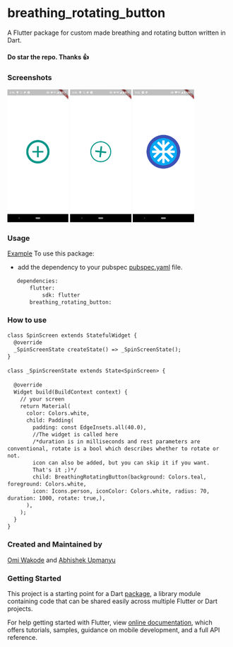 # breathing_rotating_button

A Flutter package for custom made breathing and rotating button written in Dart.

#### Do star the repo. Thanks :+1:
### Screenshots
 <img src = "Screenshot_20200226-181609.png" height = "300em"/> <img src = "Screenshot_20200226-181614.png" height = "300em"/>  <img src = "Screenshot_20200226-213216.png" height = "300em"/>

### Usage
[Example](https://github.com/OmiWakode/breathing_rotating_button/blob/master/example/example_app.dart)
To use this package:
 * add the dependency to your pubspec [pubspec.yaml](https://github.com/OmiWakode/breathing_rotating_button/blob/master/pubspec.yaml) file.
 ```
    dependencies:
        flutter:
            sdk: flutter
        breathing_rotating_button:
 ```
### How to use
 ```
 class SpinScreen extends StatefulWidget {
   @override
   _SpinScreenState createState() => _SpinScreenState();
 }
 
 class _SpinScreenState extends State<SpinScreen> {
 
   @override
   Widget build(BuildContext context) {
     // your screen
     return Material(
       color: Colors.white,
       child: Padding(
         padding: const EdgeInsets.all(40.0),
         //The widget is called here
         /*duration is in milliseconds and rest parameters are conventional, rotate is a bool which describes whether to rotate or not.
         icon can also be added, but you can skip it if you want.
         That's it ;)*/
         child: BreathingRotatingButton(background: Colors.teal, foreground: Colors.white, 
         icon: Icons.person, iconColor: Colors.white, radius: 70, duration: 1000, rotate: true,),
       ),
     );
   }
 }
 ```
### Created and Maintained by
[Omi Wakode](https://github.com/OmiWakode)
and
[Abhishek Upmanyu](https://github.com/abhishekUpmanyu)



### Getting Started
This project is a starting point for a Dart
[package](https://flutter.dev/developing-packages/),
a library module containing code that can be shared easily across
multiple Flutter or Dart projects.

For help getting started with Flutter, view 
[online documentation](https://flutter.dev/docs), which offers tutorials, 
samples, guidance on mobile development, and a full API reference.
